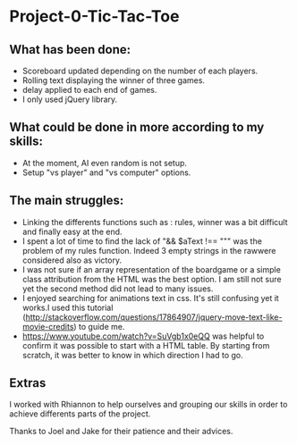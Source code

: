 # Project-0-Tic-Tac-Toe

## What has been done:
* Scoreboard updated depending on the number of each players.
* Rolling text displaying the winner of three games.
* delay applied to each end of games.
* I only used jQuery library. 

## What could be done in more according to my skills:
* At the moment, AI even random is not setup.
* Setup "vs player" and "vs computer" options.

## The main struggles:
* Linking the differents functions such as : rules, winner was a bit difficult and finally easy at the end.
* I spent a lot of time to find the lack of "&& $aText !== """ was the problem of my rules function. Indeed 3 empty strings in the rawwere considered also as victory.
* I was not sure if an array representation of the boardgame or a simple class attribution from the HTML was the best option. I am still not sure yet the second method did not lead to many issues.
* I enjoyed searching for animations text in css. It's still confusing yet it works.I used this tutorial (http://stackoverflow.com/questions/17864907/jquery-move-text-like-movie-credits) to guide me.
* https://www.youtube.com/watch?v=SuVgb1x0eQQ was helpful to confirm it was possible to start with a HTML table. By starting from scratch, it was better to know in which direction I had to go.

## Extras
I worked with Rhiannon to help ourselves and grouping our skills in order to achieve differents parts of the project.

Thanks to Joel and Jake for their patience and their advices.
